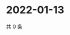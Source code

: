 # 2022-01-13

共 0 条

<!-- BEGIN WEIBO -->
<!-- 最后更新时间 Thu Jan 13 2022 07:12:10 GMT+0800 (China Standard Time) -->

<!-- END WEIBO -->
